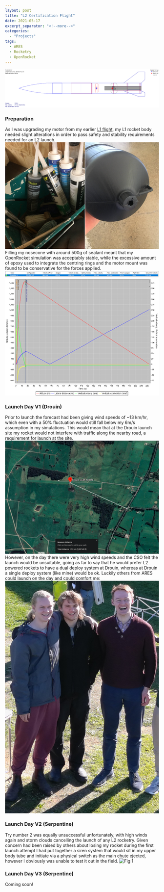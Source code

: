 ```yaml
---
layout: post
title: "L2 Certification Flight"
date: 2021-05-17
excerpt_separator: "<!--more-->"
categories: 
  - "Projects"
tags:
  - ARES
  - Rocketry
  - OpenRocket
---
```


![Fig 1](/assets/Personal/ROCKET/ROCKET-1.png)
<!--more-->

### Preparation
As I was upgrading my motor from my earlier [L1 flight](https://joshuaallchin.github.io/projects/2020/11/28/L1cert.html), my L1 rocket body needed slight alterations in order to pass safety and stability requirements needed for an L2 launch.
![Fig 1](/assets/Personal/ROCKET/L2-NOSE.png)
Filling my nosecone with around 500g of sealant meant that my OpenRocket simulation was acceptably stable, while the excessive amount of epoxy used to integrate the centring rings and the motor mount was found to be conservative for the forces applied. 
![Fig 1](/assets/Personal/ROCKET/L2-SIM.png)
![Fig 1](/assets/Personal/ROCKET/L2-PLOT.png)

### Launch Day V1 (Drouin)
Prior to launch the forecast had been giving wind speeds of ~13 km/hr, which even with a 50% fluctuation would still fall below my 6m/s assumption in my simulations. This would mean that at the Drouin launch site my rocket would not interfere with traffic along the nearby road, a requirement for launch at the site.
![Fig 1](/assets/Personal/ROCKET/L2-ROCKET.png)
However, on the day there were very high wind speeds and the CSO felt the launch would be unsuitable, going as far to say that he would prefer L2 powered rockets to have a dual deploy system at Drouin, whereas at Drouin a single deploy system (like mine) would be ok. 
Luckily others from ARES could launch on the day and could comfort me:
![Fig 1](/assets/Personal/ROCKET/L2-Drouin.jpg)

### Launch Day V2 (Serpentine)
Try number 2 was equally unsuccessful unfortunately, with high winds again and storm clouds cancelling the launch of any L2 rocketry. Given concern had been raised by others about losing my rocket during the first launch attempt I had put together a siren system that would sit in my upper body tube and initiate via a physical switch as the main chute ejected, however I obviously was unable to test it out in the field.
![Fig 1](/assets/Personal/ROCKET/SIREN.png)

### Launch Day V3 (Serpentine)
Coming soon!
